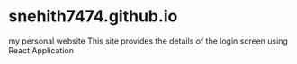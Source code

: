 # snehith7474.github.io
my personal website
This site provides the details of the login screen using React Application
